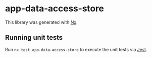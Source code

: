 # app-data-access-store

This library was generated with [Nx](https://nx.dev).

## Running unit tests

Run `nx test app-data-access-store` to execute the unit tests via [Jest](https://jestjs.io).
